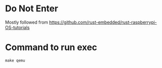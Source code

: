 # Do Not Enter

Mostly followed from https://github.com/rust-embedded/rust-raspberrypi-OS-tutorials

# Command to run exec

```shell
make qemu
```
